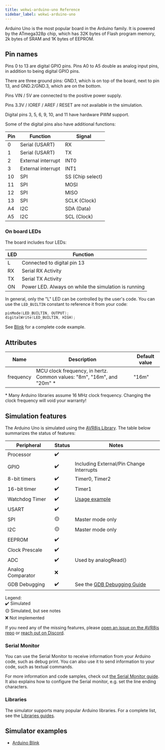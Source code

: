 ```yaml
---
title: wokwi-arduino-uno Reference
sidebar_label: wokwi-arduino-uno
---
```


Arduino Uno is the most popular board in the Arduino family. It is powered by the ATmega328p chip, which has 32K bytes of Flash program memory, 2k bytes of SRAM and 1K bytes of EEPROM.

<wokwi-arduino-uno />

## Pin names

Pins 0 to 13 are digital GPIO pins. Pins A0 to A5 double as analog input pins, in addition to being digital GPIO pins.

There are three ground pins: GND.1, which is on top of the board, next to pin 13, and GND.2/GND.3, which are on the bottom.

Pins VIN / 5V are connected to the positive power supply.

Pins 3.3V / IOREF / AREF / RESET are not available in the simulation.

Digital pins 3, 5, 6, 9, 10, and 11 have hardware PWM support.

Some of the digital pins also have additional functions:

| Pin | Function           | Signal           |
| --- | ------------------ | ---------------- |
| 0   | Serial (USART)     | RX               |
| 1   | Serial (USART)     | TX               |
| 2   | External interrupt | INT0             |
| 3   | External interrupt | INT1             |
| 10  | SPI                | SS (Chip select) |
| 11  | SPI                | MOSI             |
| 12  | SPI                | MISO             |
| 13  | SPI                | SCLK (Clock)     |
| A4  | I2C                | SDA (Data)       |
| A5  | I2C                | SCL (Clock)      |

### On board LEDs

The board includes four LEDs:

| LED | Function                                             |
| --- | ---------------------------------------------------- |
| L   | Connected to digital pin 13                          |
| RX  | Serial RX Activity                                   |
| TX  | Serial TX Activity                                   |
| ON  | Power LED. Always on while the simulation is running |

In general, only the "L" LED can be controlled by the user's code. You can use the `LED_BUILTIN` constant to reference it from your code:

```cpp
pinMode(LED_BUILTIN, OUTPUT);
digitalWrite(LED_BUILTIN, HIGH);
```

See [Blink](https://wokwi.com/arduino/libraries/demo/blink) for a complete code example.

## Attributes

| Name      | Description                                                             | Default value |
| --------- | ----------------------------------------------------------------------- | ------------- |
| frequency | MCU clock frequency, in hertz. Common values: "8m", "16m", and "20m" \* | "16m"         |

\* Many Arduino libraries assume 16 MHz clock frequency. Changing the clock frequency will void your warranty!

## Simulation features

The Arduino Uno is simulated using the [AVR8js Library](https://github.com/wokwi/avr8js). The table below summarizes the status of features:

| Peripheral        | Status | Notes                                                                  |
| ----------------- | ------ | ---------------------------------------------------------------------- |
| Processor         | ✔️     |                                                                        |
| GPIO              | ✔️     | Including External/Pin Change Interrupts                               |
| 8-bit timers      | ✔️     | Timer0, Timer2                                                         |
| 16-bit timer      | ✔️     | Timer1                                                                 |
| Watchdog Timer    | ✔️     | [Usage example](https://wokwi.com/projects/309372800631571009) |
| USART             | ✔️     |                                                                        |
| SPI               | 🟡     | Master mode only                                                       |
| I2C               | 🟡     | Master mode only                                                       |
| EEPROM            | ✔️     |                                                                        |
| Clock Prescale    | ✔️     |                                                                        |
| ADC               | ✔️     | Used by analogRead()                                                   |
| Analog Comparator | ❌     |                                                                        |
| GDB Debugging     | ✔️     | See the [GDB Debugging Guide](../gdb-debugging)                        |

Legend:  
✔️ Simulated  
🟡 Simulated, but see notes  
❌ Not implemented

If you need any of the missing features, please [open an issue on the AVR8js repo](https://github.com/wokwi/avr8js/issues/new)
or [reach out on Discord](https://wokwi.com/discord).

### Serial Monitor

You can use the Serial Monitor to receive information from your Arduino code, such as debug print. You can also use it to send information to your code, such as textual commands.

For more information and code samples, check out [the Serial Monitor guide](../guides/serial-monitor). It also explains how to configure the Serial monitor, e.g. set the line ending characters.

### Libraries

The simulator supports many popular Arduino libraries. For a complete list, see the [Libraries guides](../guides/libraries).

## Simulator examples

- [Arduino Blink](https://wokwi.com/arduino/libraries/demo/blink)
